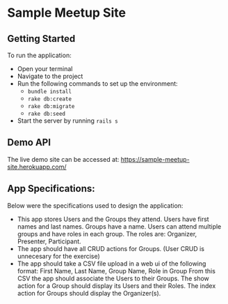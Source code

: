 # Sample Meetup Site

## Getting Started
To run the application:

- Open your terminal
- Navigate to the project
- Run the following commands to set up the environment:
    - `bundle install`
    - `rake db:create`
    - `rake db:migrate`
    - `rake db:seed`
- Start the server by running `rails s`

## Demo API
The live demo site can be accessed at: https://sample-meetup-site.herokuapp.com/


## App Specifications:
Below were the specifications used to design the application:

- This app stores Users and the Groups they attend. Users have first names and last names.
Groups have a name. Users can attend multiple groups and have roles in each group. The roles
are: Organizer, Presenter, Participant.
- The app should have all CRUD actions for Groups. (User CRUD is unnecesary for the exercise)
- The app should take a CSV file upload in a web ui of the following format:
First Name, Last Name, Group Name, Role in Group
From this CSV the app should associate the Users to their Groups.
The show action for a Group should display its Users and their Roles.
The index action for Groups should display the Organizer(s).
